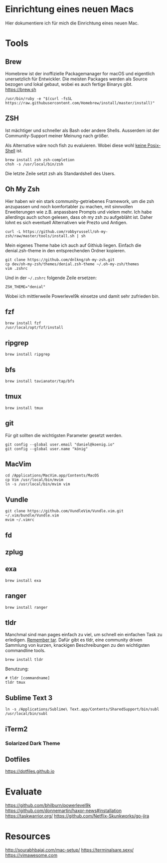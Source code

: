 # Einrichtung eines neuen Macs
Hier dokumentiere ich für mich die Einrichtung eines neuen Mac. 

# Tools
## Brew
Homebrew ist der inoffizielle Packagemanager for macOS und eigentlich unersetzlich für Entwickler. Die meisten Packages werden als Source bezogen und lokal gebaut, wobei es auch fertige Binarys gibt.
<https://brew.sh>
```
/usr/bin/ruby -e "$(curl -fsSL https://raw.githubusercontent.com/Homebrew/install/master/install)"
```

## ZSH
Ist mächtiger und schneller als Bash oder andere Shells. Ausserdem ist der Community-Support meiner Meinung nach größer.

Als Alternative wäre noch fish zu evaluieren. Wobei diese wohl [keine Posix-Shell](https://stackoverflow.com/questions/48732986/) ist.
```
brew install zsh zsh-completion
chsh -s /usr/local/bin/zsh
```
Die letzte Zeile setzt zsh als Standardshell des Users.

## Oh My Zsh
Hier haben wir ein stark community-getriebenes Framework, um die zsh anzupassen und noch komfortabler zu machen, mit sinnvollen Erweiterungen wie z.B. anpassbare Prompts und vielem mehr. Ich habe allerdings auch schon gelesen, dass oh my zsh zu aufgebläht ist. Daher lohnt es sich eventuell Alternativen wie Prezto und Antigen.
```
curl -L https://github.com/robbyrussell/oh-my-zsh/raw/master/tools/install.sh | sh
```
Mein eigenes Theme habe ich auch auf Githiub liegen. Einfach die denial.zsh-theme in den entsprechenden Ordner kopieren.
```
git clone https://github.com/dnlkng/oh-my-zsh.git
cp dev/oh-my-zsh/themes/denial.zsh-theme ~/.oh-my-zsh/themes
vim .zshrc
```
Und in der `~/.zshrc` folgende Zeile ersetzen:
```
ZSH_THEME="denial"
```
Wobei ich mittlerweile Powerlevel9k einsetze und damit sehr zufrieden bin.

## fzf
```
brew install fzf
/usr/local/opt/fzf/install
```
## ripgrep
```
brew install ripgrep
```


## bfs
```
brew install tavianator/tap/bfs
```

## tmux
```
brew install tmux
```

## git
Für git sollten die wichtigsten Parameter gesetzt werden.
```
git config --global user.email "daniel@koenig.io"
git config --global user.name "könig"
```

## MacVim
```
cd /Applications/MacVim.app/Contents/MacOS
cp Vim /usr/local/bin/mvim
ln -s /usr/local/bin/mvim vim
```

## Vundle
```
git clone https://github.com/VundleVim/Vundle.vim.git ~/.vim/bundle/Vundle.vim
mvim ~/.vimrc
```

## fd
## zplug
## exa
```
brew install exa
```
## ranger
```
brew install ranger
```
## tldr
Manchmal sind man pages einfach zu viel, um schnell ein einfachen Task zu erledigen. [Remember tar](https://xkcd.com/1168/). Dafür gibt es tldr, eine community driven Sammlung von kurzen, knackigen Beschreibungen zu den wichtigsten commandline tools.
```
brew install tldr
```
Benutzung:
```
# tldr [commandname]
tldr tmux
```

## Sublime Text 3
```
ln -s /Applications/Sublime\ Text.app/Contents/SharedSupport/bin/subl /usr/local/bin/subl
```

## iTerm2
### Solarized Dark Theme

## Dotfiles
<https://dotfiles.github.io>

# Evaluate
<https://github.com/bhilburn/powerlevel9k>
<https://github.com/donnemartin/haxor-news#installation>
<https://taskwarrior.org/>
<https://github.com/Netflix-Skunkworks/go-jira>

# Resources
<http://sourabhbajaj.com/mac-setup/>
<https://terminalsare.sexy/>
<https://vimawesome.com>

